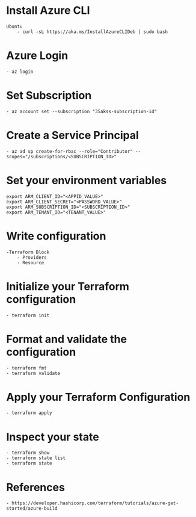# Install Azure CLI
    Ubuntu
        - curl -sL https://aka.ms/InstallAzureCLIDeb | sudo bash

# Azure Login
    - az login

# Set Subscription
    - az account set --subscription "35akss-subscription-id"

# Create a Service Principal
    - az ad sp create-for-rbac --role="Contributor" --scopes="/subscriptions/<SUBSCRIPTION_ID>"

# Set your environment variables
    export ARM_CLIENT_ID="<APPID_VALUE>"
    export ARM_CLIENT_SECRET="<PASSWORD_VALUE>"
    export ARM_SUBSCRIPTION_ID="<SUBSCRIPTION_ID>"
    export ARM_TENANT_ID="<TENANT_VALUE>"

# Write configuration
    -Terraform Block 
        - Providers
        - Resource
# Initialize your Terraform configuration
    - terraform init

# Format and validate the configuration
    - terraform fmt
    - terraform validate

# Apply your Terraform Configuration
    - terraform apply

# Inspect your state
    - terraform show
    - terraform state list
    - terraform state

# References 
    - https://developer.hashicorp.com/terraform/tutorials/azure-get-started/azure-build